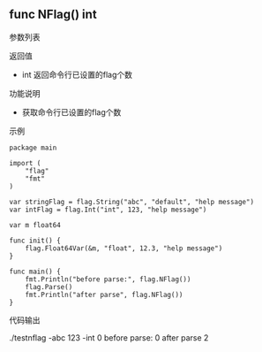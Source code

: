 ## func NFlag() int

参数列表

返回值
- int 返回命令行已设置的flag个数

功能说明
- 获取命令行已设置的flag个数  

示例
        
    package main
    
    import (
    	"flag"
    	"fmt"
    )
    
    var stringFlag = flag.String("abc", "default", "help message")
    var intFlag = flag.Int("int", 123, "help message")
    
    var m float64
    
    func init() {
    	flag.Float64Var(&m, "float", 12.3, "help message")
    }
    
    func main() {
    	fmt.Println("before parse:", flag.NFlag())
    	flag.Parse()
    	fmt.Println("after parse", flag.NFlag())
    }

代码输出
        
./testnflag -abc 123 -int 0
before parse: 0
after parse 2
